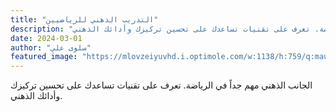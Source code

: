 ```yaml
---
title: "التدريب الذهني للرياضيين"
description: "الجانب الذهني مهم جداً في الرياضة. تعرف على تقنيات تساعدك على تحسين تركيزك وأدائك الذهني."
date: 2024-03-01
author: "سلوى علي"
featured_image: "https://mlovzeiyuvhd.i.optimole.com/w:1138/h:759/q:mauto/f:best/ig:avif/https://betterattentionspan.com/wp-content/uploads/2023/06/Mental-Focus-Training-Drills-for-Better-Attention-and-Strong-Mental-Focus.jpg"
---
```


الجانب الذهني مهم جداً في الرياضة. تعرف على تقنيات تساعدك على تحسين تركيزك وأدائك الذهني.
